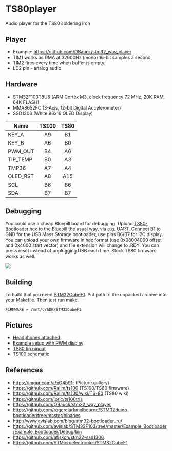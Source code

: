 # TS80player

Audio player for the TS80 soldering iron

## Player

* Example: https://github.com/OBauck/stm32_wav_player
* TIM1 works as DMA at 32000Hz (mono) 16-bit samples a second,
* TIM2 fires every time when buffer is empty.
* LD2 pin - analog audio

## Hardware

* STM32F103T8U6 (ARM Cortex M3, clock frequency 72 MHz, 20K RAM, 64K FLASH)
* MMA8652FC (3-Axis, 12-bit Digital Accelerometer)
* SSD1306 (White 96x16 OLED Display)

Name    |TS100 | TS80
--------|:----:|:----:
KEY_A   |  A9  |  B1
KEY_B   |  A6  |  B0
PWM_OUT |  B4  |  A6
TIP_TEMP|  B0  |  A3
TMP36   |  A7  |  A4
OLED_RST|  A8  | A15
SCL     |  B6  |  B6
SDA     |  B7  |  B7

## Debugging

You could use a cheap Bluepill board for debugging.
Upload [TS80-Bootloader.hex](https://github.com/Ralim/ts100/blob/master/Development%20Resources/TS80-Bootloader.hex) to the Bluepill the usual way, via e.g. UART.
Connect B1 to GND for the USB Mass Storage bootloader, use pins B6/B7 for I2C display.
You can upload your own firmware in hex format (use 0x08004000 offset and 0x4000 start vector) and file extension will change to .RDY.
You can press reset instead of unplugging USB each time.
Stock TS80 firmware works as well.

![](https://i.imgur.com/KVUJhPQ.jpg)


## Building

To build that you need [STM32CubeF1](https://github.com/STMicroelectronics/STM32CubeF1). Put path to the unpacked archive into your Makefile. Then just run make.

```
FIRMWARE = /mnt/c/SDK/STM32CubeF1
```

## Pictures

* [Headphones attached](https://i.imgur.com/UsYAqPm.jpg)
* [Example setup with PWM display](https://i.imgur.com/RBE9rfq.jpg)
* [TS80 tip pinout](https://i.imgur.com/17CBbJx.jpg)
* [TS100 schematic](https://i.imgur.com/3bzm3LW.jpg)

## References
* https://imgur.com/a/xO4b91r (Picture gallery)
* https://github.com/Ralim/ts100 (TS100/TS80 firmware)
* https://github.com/Ralim/ts100/wiki/TS-80 (TS80 wiki)
* https://github.com/joric/ts100tris
* https://github.com/OBauck/stm32_wav_player
* https://github.com/rogerclarkmelbourne/STM32duino-bootloader/tree/master/binaries
* http://www.avislab.com/blog/stm32-bootloader_ru/
* https://github.com/avislab/STM32F103/tree/master/Example_Bootloader/Example_Bootloader/Debug/bin
* https://github.com/afiskon/stm32-ssd1306
* https://github.com/STMicroelectronics/STM32CubeF1

